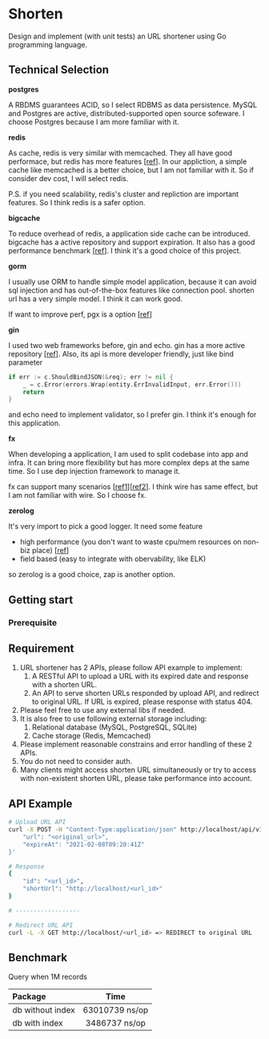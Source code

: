 # Shorten

Design and implement (with unit tests) an URL shortener using Go programming language.

## Technical Selection

**postgres**

A RBDMS guarantees ACID, so I select RDBMS as data persistence. MySQL and Postgres are active, distributed-supported open source sofeware. I choose Postgres because I am more familiar with it.

**redis**

As cache, redis is very similar with memcached. They all have good performace, but redis has more features [[ref](https://aws.amazon.com/tw/elasticache/redis-vs-memcached/)]. In our appliction, a simple cache like memcached is a better choice, but I am not familiar with it. So if consider dev cost, I will select redis.

P.S. if you need scalability, redis's cluster and repliction are important features. So I think redis is a safer option.

**bigcache**

To reduce overhead of redis, a application side cache can be introduced. bigcache has a active repository and support expiration. It also has a good performance benchmark [[ref](https://github.com/allegro/bigcache)]. I think it's a good choice of this project.

**gorm**

I usually use ORM to handle simple model application, because it can avoid sql injection and has out-of-the-box features like connection pool. shorten url has a very simple model. I think it can work good.

If want to improve perf, pgx is a option [[ref](https://github.com/efectn/go-orm-benchmarks/blob/master/results.md)]

**gin**

I used two web frameworks before, gin and echo. gin has a more active repository [[ref](https://pkg.go.dev/github.com/mingrammer/go-web-framework-stars#section-readme)]. Also, its api is more developer friendly, just like bind parameter

```go
if err := c.ShouldBindJSON(&req); err != nil {
    _ = c.Error(errors.Wrap(entity.ErrInvalidInput, err.Error()))
    return
}
```

and echo need to implement validator, so I prefer gin. I think it's enough for this application.

**fx**

When developing a application, I am used to split codebase into app and infra. It can bring more flexibility but has more complex deps at the same time. So I use dep injection framework to manage it.

fx can support many scenarios [[ref1](https://medium.com/@ken00535/%E7%94%A8-fx-%E4%BE%86%E6%9B%BF-go-%E4%BE%9D%E8%B3%B4%E6%B3%A8%E5%85%A5%E5%90%A7-d82adcd4d56b)][[ref2](https://speakerdeck.com/ken00535/20220928-golang-meetup-di-fx-release?slide=2)]. I think wire has same effect, but I am not familiar with wire. So I choose fx. 

**zerolog**

It's very import to pick a good logger. It need some feature

- high performance (you don't want to waste cpu/mem resources on non-biz place) [[ref](https://github.com/rs/zerolog#benchmarks)]
- field based (easy to integrate with obervability, like ELK)

so zerolog is a good choice, zap is another option.

## Getting start

### Prerequisite



## Requirement

1. URL shortener has 2 APIs, please follow API example to implement:
    1. A RESTful API to upload a URL with its expired date and response with a shorten URL.
    2. An API to serve shorten URLs responded by upload API, and redirect to original URL. If URL is expired, please response with status 404.
2. Please feel free to use any external libs if needed.
3. It is also free to use following external storage including:
    1. Relational database (MySQL, PostgreSQL, SQLite)
    2. Cache storage (Redis, Memcached)
4. Please implement reasonable constrains and error handling of these 2 APIs.
5. You do not need to consider auth.
6. Many clients might access shorten URL simultaneously or try to access with non-existent shorten URL, please take
performance into account.

## API Example

```bash
# Upload URL API
curl -X POST -H "Content-Type:application/json" http://localhost/api/v1/urls -d '{
    "url": "<original_url>",
    "expireAt": "2021-02-08T09:20:41Z"
}'

# Response
{
    "id": "<url_id>",
    "shortUrl": "http://localhost/<url_id>"
}

# ------------------

# Redirect URL API
curl -L -X GET http://localhost/<url_id> => REDIRECT to original URL
```

## Benchmark

Query when 1M records

| Package             |       Time      |
| :------------------ | :-------------: |
| db without index    | 63010739 ns/op  |
| db with index       | 3486737 ns/op   |